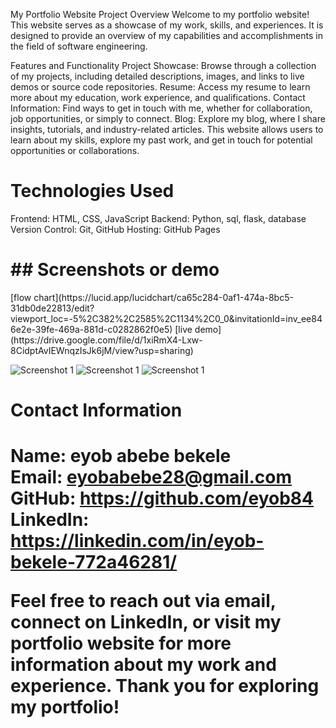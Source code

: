 My Portfolio Website
Project Overview
Welcome to my portfolio website! This website serves as a showcase of my work, skills, and experiences. It is designed to provide an overview of my capabilities and accomplishments in the field of software engineering.

Features and Functionality
Project Showcase: Browse through a collection of my projects, including detailed descriptions, images, and links to live demos or source code repositories.
Resume: Access my resume to learn more about my education, work experience, and qualifications.
Contact Information: Find ways to get in touch with me, whether for collaboration, job opportunities, or simply to connect.
Blog: Explore my blog, where I share insights, tutorials, and industry-related articles.
This website allows users to learn about my skills, explore my past work, and get in touch for potential opportunities or collaborations.

<h1>Technologies Used</h1>

Frontend: HTML, CSS, JavaScript
Backend: Python, sql, flask, database
Version Control: Git, GitHub
Hosting: GitHub Pages




<h1>## Screenshots or demo </h1>
[flow chart](https://lucid.app/lucidchart/ca65c284-0af1-474a-8bc5-31db0de22813/edit?viewport_loc=-5%2C382%2C2585%2C1134%2C0_0&invitationId=inv_ee846e2e-39fe-469a-881d-c0282862f0e5)
[live demo](https://drive.google.com/file/d/1xiRmX4-Lxw-8CidptAvIEWnqzIsJk6jM/view?usp=sharing)

![Screenshot 1](screenshots/screenshot1.png)
![Screenshot 1](screenshots/screenshot2.png)
![Screenshot 1](screenshots/screenshot3.png)



<h1>Contact Information<h1>

Name: eyob abebe bekele </br>
Email: eyobabebe28@gmail.com </br>
GitHub: https://github.com/eyob84 </br>
LinkedIn: https://linkedin.com/in/eyob-bekele-772a46281/




Feel free to reach out via email, connect on LinkedIn, or visit my portfolio website for more information about my work and experience. Thank you for exploring my portfolio!
